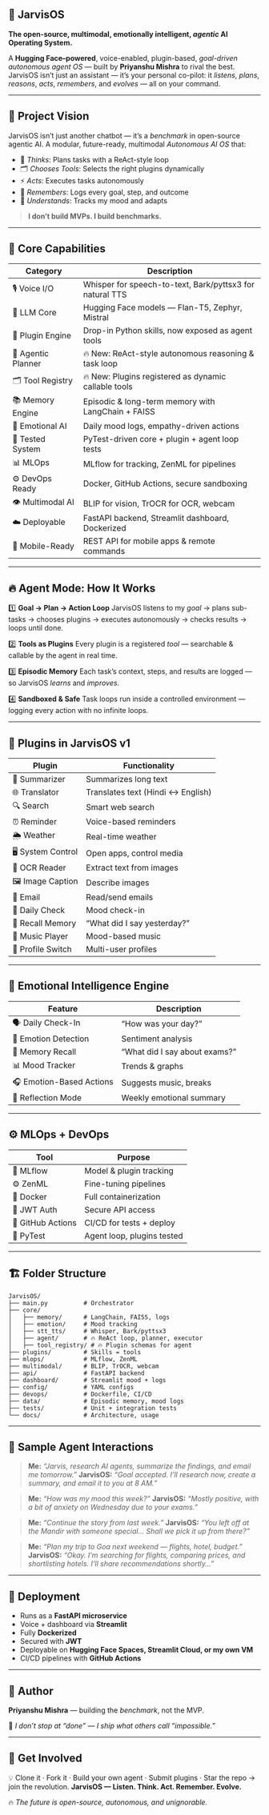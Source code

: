 ## 🤖 **JarvisOS**

**The open-source, multimodal, emotionally intelligent, *agentic* AI Operating System.**

A **Hugging Face–powered**, voice-enabled, plugin-based, *goal-driven autonomous agent OS* — built by **Priyanshu Mishra** to rival the best.
JarvisOS isn’t just an assistant — it’s your personal co-pilot: it *listens*, *plans*, *reasons*, *acts*, *remembers*, and *evolves* — all on your command.

---

## 🌟 **Project Vision**

JarvisOS isn’t just another chatbot — it’s a *benchmark* in open-source agentic AI.
A modular, future-ready, multimodal *Autonomous AI OS* that:

* 🧠 *Thinks*: Plans tasks with a ReAct-style loop
* 🗂️ *Chooses Tools*: Selects the right plugins dynamically
* ⚡ *Acts*: Executes tasks autonomously
* 🧾 *Remembers*: Logs every goal, step, and outcome
* 💙 *Understands*: Tracks my mood and adapts

> **I don’t build MVPs. I build benchmarks.**

---

## 🧩 **Core Capabilities**

| Category           | Description                                              |
| ------------------ | -------------------------------------------------------- |
| 🎙️ Voice I/O      | Whisper for speech-to-text, Bark/pyttsx3 for natural TTS |
| 🧠 LLM Core        | Hugging Face models — Flan-T5, Zephyr, Mistral           |
| 🧩 Plugin Engine   | Drop-in Python skills, now exposed as agent tools        |
| 🧠 Agentic Planner | 🔥 New: ReAct-style autonomous reasoning & task loop     |
| 🗂️ Tool Registry  | 🔥 New: Plugins registered as dynamic callable tools     |
| 📚 Memory Engine   | Episodic & long-term memory with LangChain + FAISS       |
| 💬 Emotional AI    | Daily mood logs, empathy-driven actions                  |
| 🧪 Tested System   | PyTest-driven core + plugin + agent loop tests           |
| 📊 MLOps           | MLflow for tracking, ZenML for pipelines                 |
| ⚙️ DevOps Ready    | Docker, GitHub Actions, secure sandboxing                |
| 👁️ Multimodal AI  | BLIP for vision, TrOCR for OCR, webcam                   |
| ☁️ Deployable      | FastAPI backend, Streamlit dashboard, Dockerized         |
| 📱 Mobile-Ready    | REST API for mobile apps & remote commands               |

---

## 🔥 **Agent Mode: How It Works**

1️⃣ **Goal → Plan → Action Loop**
JarvisOS listens to my *goal* → plans sub-tasks → chooses plugins → executes autonomously → checks results → loops until done.

2️⃣ **Tools as Plugins**
Every plugin is a registered *tool* — searchable & callable by the agent in real time.

3️⃣ **Episodic Memory**
Each task’s context, steps, and results are logged — so JarvisOS *learns* and *improves*.

4️⃣ **Sandboxed & Safe**
Task loops run inside a controlled environment — logging every action with no infinite loops.

---

## 🔌 **Plugins in JarvisOS v1**

| Plugin             | Functionality                     |
| ------------------ | --------------------------------- |
| 📄 Summarizer      | Summarizes long text              |
| 🌐 Translator      | Translates text (Hindi ↔ English) |
| 🔍 Search          | Smart web search                  |
| ⏰ Reminder         | Voice-based reminders             |
| 🌦️ Weather        | Real-time weather                 |
| 🖥️ System Control | Open apps, control media          |
| 🔎 OCR Reader      | Extract text from images          |
| 🖼️ Image Caption  | Describe images                   |
| 📧 Email           | Read/send emails                  |
| 📆 Daily Check     | Mood check-in                     |
| 🧠 Recall Memory   | “What did I say yesterday?”       |
| 🎵 Music Player    | Mood-based music                  |
| 👤 Profile Switch  | Multi-user profiles               |

---

## 🧠 **Emotional Intelligence Engine**

| Feature                  | Description                   |
| ------------------------ | ----------------------------- |
| 🗣️ Daily Check-In       | “How was your day?”           |
| 🧩 Emotion Detection     | Sentiment analysis            |
| 🧾 Memory Recall         | “What did I say about exams?” |
| 📊 Mood Tracker          | Trends & graphs               |
| 🎧 Emotion-Based Actions | Suggests music, breaks        |
| 🧘 Reflection Mode       | Weekly emotional summary      |

---

## ⚙️ **MLOps + DevOps**

| Tool              | Purpose                    |
| ----------------- | -------------------------- |
| 🔁 MLflow         | Model & plugin tracking    |
| ⚙️ ZenML          | Fine-tuning pipelines      |
| 🐳 Docker         | Full containerization      |
| 🔐 JWT Auth       | Secure API access          |
| 🚀 GitHub Actions | CI/CD for tests + deploy   |
| 🧪 PyTest         | Agent loop, plugins tested |

---

## 🏗️ **Folder Structure**

```
JarvisOS/
├── main.py          # Orchestrator
├── core/
│   ├── memory/      # LangChain, FAISS, logs
│   ├── emotion/     # Mood tracking
│   ├── stt_tts/     # Whisper, Bark/pyttsx3
│   ├── agent/       # 🔥 ReAct loop, planner, executor
│   ├── tool_registry/ # 🔥 Plugin schemas for agent
├── plugins/         # Skills = tools
├── mlops/           # MLflow, ZenML
├── multimodal/      # BLIP, TrOCR, webcam
├── api/             # FastAPI backend
├── dashboard/       # Streamlit mood + logs
├── config/          # YAML configs
├── devops/          # Dockerfile, CI/CD
├── data/            # Episodic memory, mood logs
├── tests/           # Unit + integration tests
└── docs/            # Architecture, usage
```

---

## 💬 **Sample Agent Interactions**

> **Me:** *“Jarvis, research AI agents, summarize the findings, and email me tomorrow.”*
> **JarvisOS:** *“Goal accepted. I’ll research now, create a summary, and email it to you at 8 AM.”*

> **Me:** *“How was my mood this week?”*
> **JarvisOS:** *“Mostly positive, with a bit of anxiety on Wednesday due to your exams.”*

> **Me:** *“Continue the story from last week.”*
> **JarvisOS:** *“You left off at the Mandir with someone special… Shall we pick it up from there?”*

> **Me:** *“Plan my trip to Goa next weekend — flights, hotel, budget.”*
> **JarvisOS:** *“Okay. I’m searching for flights, comparing prices, and shortlisting hotels. I’ll share recommendations shortly…”*

---

## 🚀 **Deployment**

* Runs as a **FastAPI microservice**
* Voice + dashboard via **Streamlit**
* Fully **Dockerized**
* Secured with **JWT**
* Deployable on **Hugging Face Spaces, Streamlit Cloud, or my own VM**
* CI/CD pipelines with **GitHub Actions**

---

## 👑 **Author**

**Priyanshu Mishra** — building the *benchmark*, not the MVP.

📌 *I don’t stop at “done” — I ship what others call “impossible.”*

---

## 📣 **Get Involved**

💡 Clone it · Fork it · Build your own agent · Submit plugins · Star the repo → join the revolution.
**JarvisOS — Listen. Think. Act. Remember. Evolve.**

🔥 *The future is open-source, autonomous, and unignorable.*










